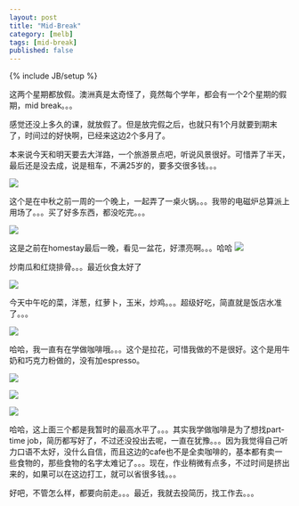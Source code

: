 ```yaml
---
layout: post
title: "Mid-Break"
category: [melb]
tags: [mid-break]
published: false
---
```

{% include JB/setup %}

这两个星期都放假。澳洲真是太奇怪了，竟然每个学年，都会有一个2个星期的假期，mid break。。。

感觉还没上多久的课，就放假了。但是放完假之后，也就只有1个月就要到期末了，时间过的好快啊，已经来这边2个多月了。

本来说今天和明天要去大洋路，一个旅游景点吧，听说风景很好。可惜弄了半天，最后还是没去成，说是租车，不满25岁的，要多交很多钱。。。

![](https://lh4.googleusercontent.com/-yGsgrQgDcfs/T3l7sE3y9LI/AAAAAAAAASM/yNQPVhTkpDI/s800/18092010161.jpg)

这个是在中秋之前一周的一个晚上，一起弄了一桌火锅。。。我带的电磁炉总算派上用场了。。。买了好多东西，都没吃完。。。

![](https://lh6.googleusercontent.com/-zcG1oESct_k/T3l7rFJUxeI/AAAAAAAAAR8/fVJDMzfGXHc/s800/09092010128.jpg)

这是之前在homestay最后一晚，看见一盆花，好漂亮啊。。。哈哈
![](https://lh4.googleusercontent.com/-0EQAy5EmzOQ/T3l7tIMauBI/AAAAAAAAASU/LvsbDLGNlTg/s800/21092010163.jpg)

炒南瓜和红烧排骨。。。最近伙食太好了

![](https://lh5.googleusercontent.com/-sKcGRcOd06Q/T3l7vwggusI/AAAAAAAAAS0/b8aHvTg3hRY/s800/24092010176.jpg)

今天中午吃的菜，洋葱，红萝卜，玉米，炒鸡。。。超级好吃，简直就是饭店水准了。。。

![](https://lh6.googleusercontent.com/-v1dmqnSUqz0/T3l7qqTOAKI/AAAAAAAAAR4/eURWO2FYfUM/s800/18092010159.jpg)

哈哈，我一直有在学做咖啡哦。。。这个是拉花，可惜我做的不是很好。这个是用牛奶和巧克力粉做的，没有加espresso。

![](https://lh5.googleusercontent.com/-c_iKC0ImTRQ/T3l7tTf6vJI/AAAAAAAAASc/1Q9bWAdWo0k/s800/22092010170.jpg)

![](https://lh6.googleusercontent.com/-9CowQYtN4Cc/T3l7t33Nb0I/AAAAAAAAASg/4LIv1xun0Zk/s800/22092010172.jpg)

![](https://lh5.googleusercontent.com/-DbD2eRTKbMY/T3l7uscZTFI/AAAAAAAAASk/ltRt0RYxYII/s800/22092010174.jpg)

哈哈，这上面三个都是我暂时的最高水平了。。。其实我学做咖啡是为了想找part-time job，简历都写好了，不过还没投出去呢，一直在犹豫。。。因为我觉得自己听力口语不太好，没什么自信，而且这边的cafe也不是全卖咖啡的，基本都有卖一些食物的，那些食物的名字太难记了。。。现在，作业稍微有点多，不过时间是挤出来的，如果可以在这边打工，就可以省很多钱。。。

好吧，不管怎么样，都要向前走。。。最近，我就去投简历，找工作去。。。
